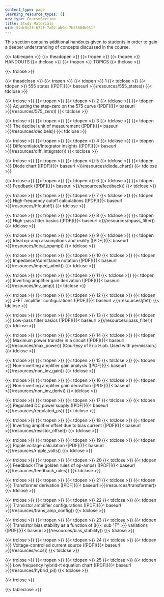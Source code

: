 ```yaml
---
content_type: page
learning_resource_types: []
ocw_type: CourseSection
title: Study Materials
uid: 57dc5c2f-b72f-7a02-ab9d-7b55504b951f
---
```


This section contains additional handouts given to students in order to gain a deeper understanding of concepts discussed in the course.

{{< tableopen >}}
{{< theadopen >}}
{{< tropen >}}
{{< thopen >}}
HANDOUTS
{{< thclose >}}
{{< thopen >}}
TOPICS
{{< thclose >}}

{{< trclose >}}

{{< theadclose >}}
{{< tropen >}}
{{< tdopen >}}
1
{{< tdclose >}}
{{< tdopen >}}
555 states ([PDF]({{< baseurl >}}/resources/555_states))
{{< tdclose >}}

{{< trclose >}}
{{< tropen >}}
{{< tdopen >}}
2
{{< tdclose >}}
{{< tdopen >}}
Adjusting the step-zero on the 575 curve ([PDF]({{< baseurl >}}/resources/575_zero))
{{< tdclose >}}

{{< trclose >}}
{{< tropen >}}
{{< tdopen >}}
3
{{< tdclose >}}
{{< tdopen >}}
The decibel unit of measurement ([PDF]({{< baseurl >}}/resources/decibels))
{{< tdclose >}}

{{< trclose >}}
{{< tropen >}}
{{< tdopen >}}
4
{{< tdclose >}}
{{< tdopen >}}
Differentiator/Integrator insights ([PDF]({{< baseurl >}}/resources/diff_integrator))
{{< tdclose >}}

{{< trclose >}}
{{< tropen >}}
{{< tdopen >}}
5
{{< tdclose >}}
{{< tdopen >}}
Diode chart ([PDF]({{< baseurl >}}/resources/diode_chart))
{{< tdclose >}}

{{< trclose >}}
{{< tropen >}}
{{< tdopen >}}
6
{{< tdclose >}}
{{< tdopen >}}
Feedback ([PDF]({{< baseurl >}}/resources/feedback))
{{< tdclose >}}

{{< trclose >}}
{{< tropen >}}
{{< tdopen >}}
7
{{< tdclose >}}
{{< tdopen >}}
High-frequency cutoff calculations ([PDF]({{< baseurl >}}/resources/hfcutoff))
{{< tdclose >}}

{{< trclose >}}
{{< tropen >}}
{{< tdopen >}}
8
{{< tdclose >}}
{{< tdopen >}}
High-pass filter basics ([PDF]({{< baseurl >}}/resources/hpass_filter))
{{< tdclose >}}

{{< trclose >}}
{{< tropen >}}
{{< tdopen >}}
9
{{< tdclose >}}
{{< tdopen >}}
Ideal op-amp assumptions and reality ([PDF]({{< baseurl >}}/resources/ideal_opamp))
{{< tdclose >}}

{{< trclose >}}
{{< tropen >}}
{{< tdopen >}}
10
{{< tdclose >}}
{{< tdopen >}}
Impedance/Admittance notation ([PDF]({{< baseurl >}}/resources/imped_admit))
{{< tdclose >}}

{{< trclose >}}
{{< tropen >}}
{{< tdopen >}}
11
{{< tdclose >}}
{{< tdopen >}}
Inverting amplifier gain derivation ([PDF]({{< baseurl >}}/resources/inv_amp))
{{< tdclose >}}

{{< trclose >}}
{{< tropen >}}
{{< tdopen >}}
12
{{< tdclose >}}
{{< tdopen >}}
JFET amplifier configurations ([PDF]({{< baseurl >}}/resources/jfet))
{{< tdclose >}}

{{< trclose >}}
{{< tropen >}}
{{< tdopen >}}
13
{{< tdclose >}}
{{< tdopen >}}
Low-pass filter basics ([PDF]({{< baseurl >}}/resources/lpass_filter))
{{< tdclose >}}

{{< trclose >}}
{{< tropen >}}
{{< tdopen >}}
14
{{< tdclose >}}
{{< tdopen >}}
Maximum power transfer in a circuit ([PDF]({{< baseurl >}}/resources/max_power)) (Courtesy of Eric Hiob. Used with permission.)
{{< tdclose >}}

{{< trclose >}}
{{< tropen >}}
{{< tdopen >}}
15
{{< tdclose >}}
{{< tdopen >}}
Non-inverting amplifier gain analysis ([PDF]({{< baseurl >}}/resources/non_inv_gain))
{{< tdclose >}}

{{< trclose >}}
{{< tropen >}}
{{< tdopen >}}
16
{{< tdclose >}}
{{< tdopen >}}
Non-inverting amplifier gain derivation ([PDF]({{< baseurl >}}/resources/non_inv_deriv))
{{< tdclose >}}

{{< trclose >}}
{{< tropen >}}
{{< tdopen >}}
17
{{< tdclose >}}
{{< tdopen >}}
Regulated DC power supply ([PDF]({{< baseurl >}}/resources/regulated_ps))
{{< tdclose >}}

{{< trclose >}}
{{< tropen >}}
{{< tdopen >}}
18
{{< tdclose >}}
{{< tdopen >}}
Inverting amplifier offset due to bias current ([PDF]({{< baseurl >}}/resources/resistor_offset))
{{< tdclose >}}

{{< trclose >}}
{{< tropen >}}
{{< tdopen >}}
19
{{< tdclose >}}
{{< tdopen >}}
Ripple voltage calculation ([PDF]({{< baseurl >}}/resources/ripple_volts))
{{< tdclose >}}

{{< trclose >}}
{{< tropen >}}
{{< tdopen >}}
20
{{< tdclose >}}
{{< tdopen >}}
Feedback (The golden rules of op-amps) ([PDF]({{< baseurl >}}/resources/feedback_rules))
{{< tdclose >}}

{{< trclose >}}
{{< tropen >}}
{{< tdopen >}}
21
{{< tdclose >}}
{{< tdopen >}}
Transformer derivation ([PDF]({{< baseurl >}}/resources/transformer))
{{< tdclose >}}

{{< trclose >}}
{{< tropen >}}
{{< tdopen >}}
22
{{< tdclose >}}
{{< tdopen >}}
Transistor amplifier configurations ([PDF]({{< baseurl >}}/resources/trans_amp_config))
{{< tdclose >}}

{{< trclose >}}
{{< tropen >}}
{{< tdopen >}}
23
{{< tdclose >}}
{{< tdopen >}}
Transistor bias stability as a function of β{{< sub "F" >}} variations ([PDF]({{< baseurl >}}/resources/bias_stability))
{{< tdclose >}}

{{< trclose >}}
{{< tropen >}}
{{< tdopen >}}
24
{{< tdclose >}}
{{< tdopen >}}
Voltage-controlled current source ([PDF]({{< baseurl >}}/resources/vccs))
{{< tdclose >}}

{{< trclose >}}
{{< tropen >}}
{{< tdopen >}}
25
{{< tdclose >}}
{{< tdopen >}}
Low frequency hybrid-π equation chart ([PDF]({{< baseurl >}}/resources/hybrid_pi))
{{< tdclose >}}

{{< trclose >}}

{{< tableclose >}}